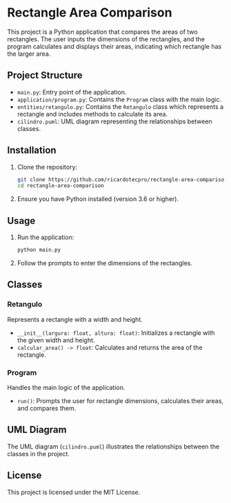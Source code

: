 # Rectangle Area Comparison

This project is a Python application that compares the areas of two rectangles. The user inputs the dimensions of the rectangles, and the program calculates and displays their areas, indicating which rectangle has the larger area.

## Project Structure

- `main.py`: Entry point of the application.
- `application/program.py`: Contains the `Program` class with the main logic.
- `entities/retangulo.py`: Contains the `Retangulo` class which represents a rectangle and includes methods to calculate its area.
- `cilindro.puml`: UML diagram representing the relationships between classes.

## Installation

1. Clone the repository:
    ```sh
    git clone https://github.com/ricardotecpro/rectangle-area-comparison.git
    cd rectangle-area-comparison
    ```

2. Ensure you have Python installed (version 3.6 or higher).

## Usage

1. Run the application:
    ```sh
    python main.py
    ```

2. Follow the prompts to enter the dimensions of the rectangles.

## Classes

### Retangulo

Represents a rectangle with a width and height.

- `__init__(largura: float, altura: float)`: Initializes a rectangle with the given width and height.
- `calcular_area() -> float`: Calculates and returns the area of the rectangle.

### Program

Handles the main logic of the application.

- `run()`: Prompts the user for rectangle dimensions, calculates their areas, and compares them.

## UML Diagram

The UML diagram (`cilindro.puml`) illustrates the relationships between the classes in the project.

## License

This project is licensed under the MIT License.